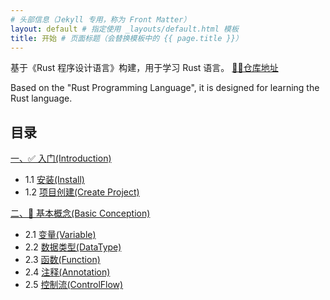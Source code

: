 ```yaml
---
# 头部信息（Jekyll 专用，称为 Front Matter）
layout: default # 指定使用 _layouts/default.html 模板
title: 开始 # 页面标题（会替换模板中的 {{ page.title }}）
---
```


基于《Rust 程序设计语言》构建，用于学习 Rust 语言。 [👨‍💻仓库地址](https://github.com/HBolck/LetRust)

Based on the "Rust Programming Language", it is designed for learning the Rust language.


## 目录

[一、✅ 入门(Introduction)](./src/01/1.0_first.md#入门)

   - 1.1 [安装(Install)](./src/01/1.1_install.md#安装)
   - 1.2 [项目创建(Create Project)](./src/01/1.2_create.md#创建项目)

[二、🌠 基本概念(Basic Conception)](./src/03/3.0_first.md#常见的概念)
   - 2.1 [变量(Variable)](./src/03/3.1var.md#变量)
   - 2.2 [数据类型(DataType)](./src/03/3.2data_type.md#数据类型)
   - 2.3 [函数(Function)](./src/03/3.3function.md#函数)
   - 2.4 [注释(Annotation)](./src/03/3.4annotation.md#注释)
   - 2.5 [控制流(ControlFlow)](./src/03/3.5control_flow.md#控制流)
